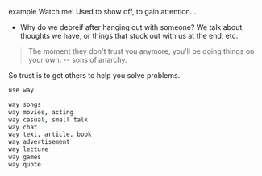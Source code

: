 
example Watch me!
  Used to show off, to gain attention...

- Why do we debreif after hanging out with someone? We talk about thoughts we have, or things that stuck out with us at the end, etc.

> The moment they don't trust you anymore, you'll be doing things on your own. -- sons of anarchy.

So trust is to get others to help you solve problems.

```coffee
use way

way songs
way movies, acting
way casual, small talk
way chat
way text, article, book
way advertisement
way lecture
way games
way quote
```
